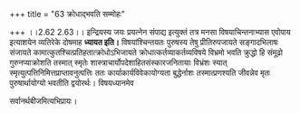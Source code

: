 +++
title = "63 क्रोधाद्भवति सम्मोहः"

+++
।।2.62 2.63।। इन्द्रियस्य जयः प्रयत्नेन संपाद्य इत्युक्तं तत्र मनसा
विषयाचिन्तनाभ्यास एवोपाय इत्याशयेन व्यतिरेके दोषमाह **ध्यायत इति।**
विषयांश्चिन्तयतः पुरुषस्य तेषु प्रीतिरुपजायते सङ्गादभिलाषः संजायते
कामात्कुतश्चित्प्रतिहतात्क्रोधोऽभिजायते क्रोधात्कर्तव्याकर्तव्यविषये
विभ्रमो भवति क्रुद्धो हि संमूढो गुरुनप्याक्रोशति तस्मात् स्मृतेः
शास्त्राचार्योपदेशाहितसंस्कारजनितायाः विभ्रंशः स्यात्
स्मृत्युत्पत्तिनिमित्तप्राप्तावनुत्पत्तिः ततः कार्याकार्यविवेकायोग्यता
बुद्धेर्नाशः तस्मात्प्रणश्यति जीवन्नेव मृतः पुरुषार्थायोग्यो भवतीति
द्वयोरर्थः। विषयध्यानमेव  
  
सर्वानर्थबीजमित्यभिप्रायः।  
